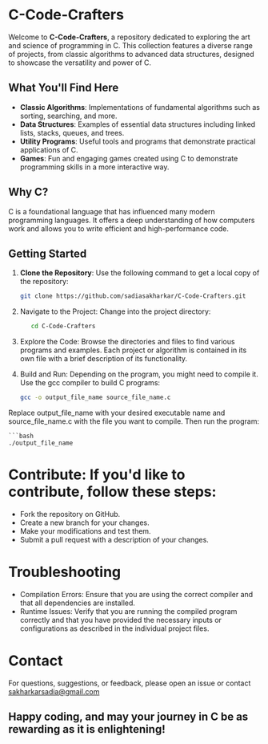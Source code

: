 # C-Code-Crafters

Welcome to **C-Code-Crafters**, a repository dedicated to exploring the art and science of programming in C. This collection features a diverse range of projects, from classic algorithms to advanced data structures, designed to showcase the versatility and power of C.

## What You'll Find Here

- **Classic Algorithms**: Implementations of fundamental algorithms such as sorting, searching, and more.
- **Data Structures**: Examples of essential data structures including linked lists, stacks, queues, and trees.
- **Utility Programs**: Useful tools and programs that demonstrate practical applications of C.
- **Games**: Fun and engaging games created using C to demonstrate programming skills in a more interactive way.

## Why C?

C is a foundational language that has influenced many modern programming languages. It offers a deep understanding of how computers work and allows you to write efficient and high-performance code.

## Getting Started

1. **Clone the Repository**: Use the following command to get a local copy of the repository:
   ```bash
   git clone https://github.com/sadiasakharkar/C-Code-Crafters.git
   
2. Navigate to the Project: Change into the project directory:
   ```bash
      cd C-Code-Crafters
   
3. Explore the Code: Browse the directories and files to find various programs and examples. Each project or algorithm is contained in its own file with a brief description of its functionality.

4. Build and Run: Depending on the program, you might need to compile it. Use the gcc compiler to build C programs:
     ```bash
    gcc -o output_file_name source_file_name.c
Replace output_file_name with your desired executable name and source_file_name.c with the file you want to compile. Then run the program:

    ```bash
    ./output_file_name

# Contribute: If you'd like to contribute, follow these steps:
- Fork the repository on GitHub.
- Create a new branch for your changes.
- Make your modifications and test them.
- Submit a pull request with a description of your changes.

# Troubleshooting

- Compilation Errors: Ensure that you are using the correct compiler and that all dependencies are installed. 
- Runtime Issues: Verify that you are running the compiled program correctly and that you have provided the necessary inputs or configurations as described in the individual project files.

# Contact
For questions, suggestions, or feedback, please open an issue or contact sakharkarsadia@gmail.com

## Happy coding, and may your journey in C be as rewarding as it is enlightening!
  





